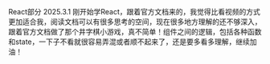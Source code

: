 React部分
2025.3.1
刚开始学React，跟着官方文档来的，我觉得比看视频的方式更加适合我，阅读文档可以有很多思考的空间，现在很多地方理解的还不够深入，跟着官方文档做了那个井字棋小游戏，真不简单！组件之间的逻辑，包括各种函数和state，一下子不看就很容易弄混或者顺不起来了，还是要多看多理解，继续加油！
